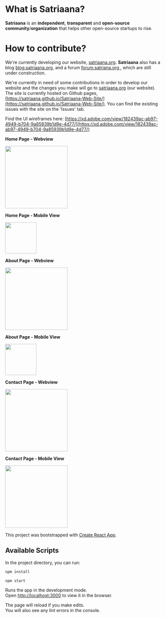 # What is Satriaana?
**Satriaana** is an __independent__, __transparent__ and __open-source community__/__organization__ that helps other open-source startups to rise.

# How to contribute?
We're currently developing our website, [satriaana.org](satriaana.org). __Satriaana__ also has a blog <a href="https://blog.satriaana.org/">blog.satriaana.org</a>, and a forum <a href="https://forum.satriaana.org/">forum.satriana.org </a>, which are still under construction.

We're currently in need of some contributions in order to develop our website and the changes you make will go to [satriaana.org](satriaana.org) (our website). The site is currently hosted on Github pages, [https://satriaana.github.io/Satriaana-Web-Site/](https://satriaana.github.io/Satriaana-Web-Site/). You can find the existing issues with the site on the 'Issues' tab.

Find the UI wireframes here: [https://xd.adobe.com/view/182439ac-ab97-4949-b704-9a85939b1d9e-4d77/](https://xd.adobe.com/view/182439ac-ab97-4949-b704-9a85939b1d9e-4d77/)

__Home Page - Webview__

<img src="https://i.ibb.co/Wnt5wdc/Home-Web.png" width="200">


__Home Page - Mobile View__

<img src="https://i.ibb.co/SRzqK8C/Home-Mobile.png" width="100">

__About Page - Webview__

<img src="https://i.ibb.co/ZJ0dXBF/About.png" width="200">

__About Page - Mobile View__

<img src="https://i.ibb.co/6PZWkpw/About-Mobile.png" width="100">

__Contact Page - Webview__

<img src="https://i.ibb.co/pbB4Cb2/Contact.png" width="200">

__Contact Page - Mobile View__

<img src="https://i.ibb.co/ThQ7xtK/Contact-Mobile.png" width="200">

This project was bootstrapped with [Create React App](https://github.com/facebook/create-react-app).

## Available Scripts

In the project directory, you can run:


```bash
npm install
```

```bash
npm start
```

Runs the app in the development mode.<br />
Open [http://localhost:3000](http://localhost:3000) to view it in the browser.

The page will reload if you make edits.<br />
You will also see any lint errors in the console.
